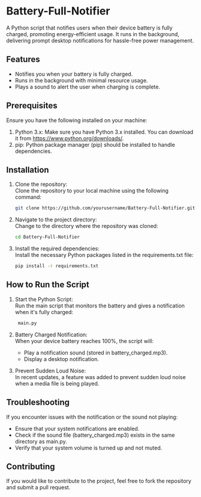 # Battery-Full-Notifier

A Python script that notifies users when their device battery is fully charged, promoting energy-efficient usage. It runs in the background, delivering prompt desktop notifications for hassle-free power management.

## Features

- Notifies you when your battery is fully charged.
- Runs in the background with minimal resource usage.
- Plays a sound to alert the user when charging is complete.

## Prerequisites

Ensure you have the following installed on your machine:

1. Python 3.x: Make sure you have Python 3.x installed. You can download it from https://www.python.org/downloads/.
2. pip: Python package manager (pip) should be installed to handle dependencies.

## Installation

1. Clone the repository:  
   Clone the repository to your local machine using the following command:
   ```bash
   git clone https://github.com/yourusername/Battery-Full-Notifier.git
    ```

2. Navigate to the project directory:  
   Change to the directory where the repository was cloned:
   ```bash
   cd Battery-Full-Notifier
   ```

3. Install the required dependencies:  
   Install the necessary Python packages listed in the requirements.txt file:
   ```bash
   pip install -r requirements.txt
   ```

## How to Run the Script

1. Start the Python Script:  
   Run the main script that monitors the battery and gives a notification when it's fully charged:
   ```python 
    main.py
    ```

2. Battery Charged Notification:  
   When your device battery reaches 100%, the script will:
   - Play a notification sound (stored in battery_charged.mp3).
   - Display a desktop notification.

3. Prevent Sudden Loud Noise:  
   In recent updates, a feature was added to prevent sudden loud noise when a media file is being played.

## Troubleshooting

If you encounter issues with the notification or the sound not playing:

- Ensure that your system notifications are enabled.
- Check if the sound file (battery_charged.mp3) exists in the same directory as main.py.
- Verify that your system volume is turned up and not muted.

## Contributing

If you would like to contribute to the project, feel free to fork the repository and submit a pull request.

